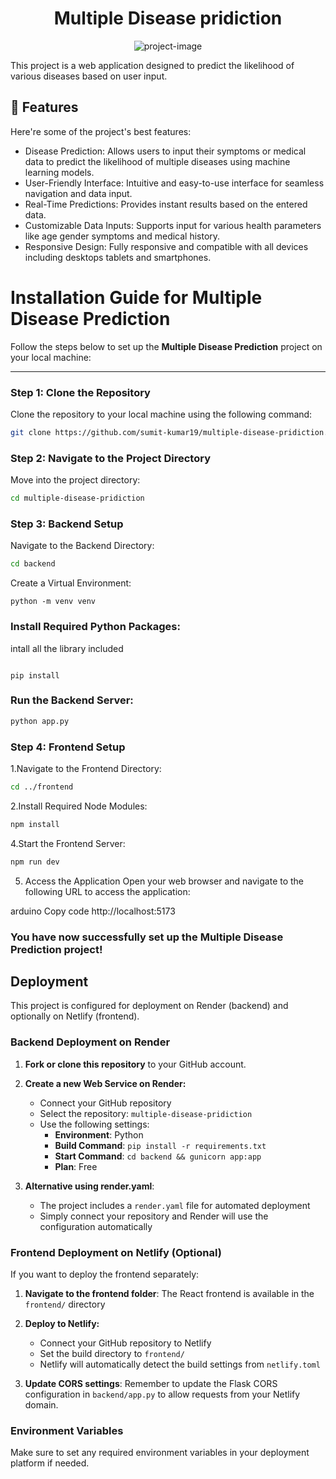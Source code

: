 <h1 align="center" id="title">Multiple Disease pridiction</h1>

<p align="center"><img src="https://socialify.git.ci/sumit-kumar19/multiple-disease-pridiction/image?font=Source+Code+Pro&amp;language=1&amp;name=1&amp;owner=1&amp;pattern=Solid&amp;stargazers=1&amp;theme=Auto" alt="project-image"></p>

<p id="description">This project is a web application designed to predict the likelihood of various diseases based on user input.</p>

  
  
<h2>🧐 Features</h2>

Here're some of the project's best features:

*   Disease Prediction: Allows users to input their symptoms or medical data to predict the likelihood of multiple diseases using machine learning models.
*   User-Friendly Interface: Intuitive and easy-to-use interface for seamless navigation and data input.
*   Real-Time Predictions: Provides instant results based on the entered data.
*   Customizable Data Inputs: Supports input for various health parameters like age gender symptoms and medical history.
*   Responsive Design: Fully responsive and compatible with all devices including desktops tablets and smartphones.


  # Installation Guide for Multiple Disease Prediction

Follow the steps below to set up the **Multiple Disease Prediction** project on your local machine:

---

### Step 1: Clone the Repository

Clone the repository to your local machine using the following command:

```bash
git clone https://github.com/sumit-kumar19/multiple-disease-pridiction.git
```
### Step 2: Navigate to the Project Directory
Move into the project directory:
```bash
cd multiple-disease-pridiction
```
### Step 3: Backend Setup
Navigate to the Backend Directory:

```bash
cd backend

```
Create a Virtual Environment:

```
python -m venv venv
```

### Install Required Python Packages:
 intall all the library included
```

pip install 
```

### Run the Backend Server:

```bash
python app.py
```

### Step 4: Frontend Setup
1.Navigate to the Frontend Directory:

```bash
cd ../frontend
```
2.Install Required Node Modules:

```bash
npm install
```
4.Start the Frontend Server:
```bash
npm run dev
```
5. Access the Application
Open your web browser and navigate to the following URL to access the application:

arduino
Copy code
http://localhost:5173


### You have now successfully set up the Multiple Disease Prediction project!

## Deployment

This project is configured for deployment on Render (backend) and optionally on Netlify (frontend).

### Backend Deployment on Render

1. **Fork or clone this repository** to your GitHub account.

2. **Create a new Web Service on Render:**
   - Connect your GitHub repository
   - Select the repository: `multiple-disease-pridiction`
   - Use the following settings:
     - **Environment**: Python
     - **Build Command**: `pip install -r requirements.txt`
     - **Start Command**: `cd backend && gunicorn app:app`
     - **Plan**: Free

3. **Alternative using render.yaml**: 
   - The project includes a `render.yaml` file for automated deployment
   - Simply connect your repository and Render will use the configuration automatically

### Frontend Deployment on Netlify (Optional)

If you want to deploy the frontend separately:

1. **Navigate to the frontend folder**: The React frontend is available in the `frontend/` directory

2. **Deploy to Netlify:**
   - Connect your GitHub repository to Netlify
   - Set the build directory to `frontend/`
   - Netlify will automatically detect the build settings from `netlify.toml`

3. **Update CORS settings**: Remember to update the Flask CORS configuration in `backend/app.py` to allow requests from your Netlify domain.

### Environment Variables

Make sure to set any required environment variables in your deployment platform if needed.




